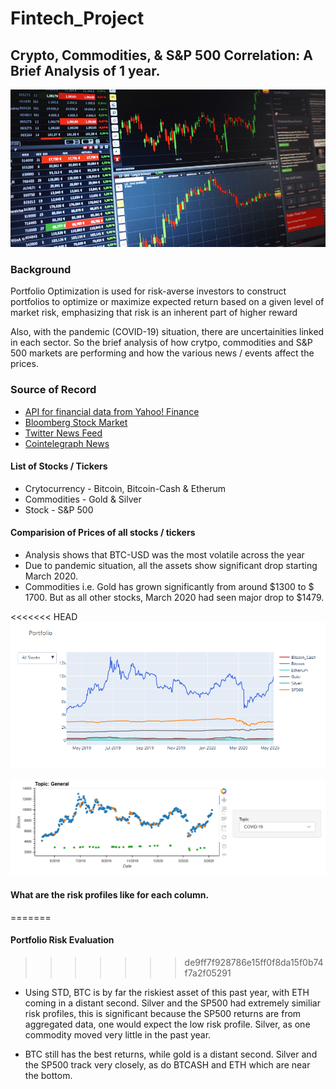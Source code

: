 # Fintech_Project

## Crypto, Commodities, & S&P 500 Correlation: A Brief Analysis of 1 year. 

![Analysis_image](Images/Analysis_image.PNG)

### Background

Portfolio Optimization is used for risk-averse investors to construct portfolios to optimize or maximize expected return based on a given level of market risk, emphasizing that risk is an inherent part of higher reward

Also, with the pandemic (COVID-19) situation, there are uncertainities linked in each sector. So the brief analysis of how crytpo, commodities and S&P 500 markets are performing and how the various news / events affect the prices. 

### Source of Record

* [API for financial data from Yahoo! Finance](https://pypi.org/project/yfinance/)
* [Bloomberg Stock Market](https://www.bloomberg.com/markets/stocks)
* [Twitter News Feed](https://twitter.com/breakingnews?lang=en)
* [Cointelegraph News](https://cointelegraph.com/tags/business)

#### List of Stocks / Tickers

* Crytocurrency - Bitcoin, Bitcoin-Cash & Etherum
* Commodities - Gold & Silver
* Stock - S&P 500

#### Comparision of Prices of all stocks / tickers

* Analysis shows that BTC-USD was the most volatile across the year
* Due to pandemic situation, all the assets show significant drop starting March 2020. 
* Commodities i.e. Gold has grown significantly from around $1300 to $ 1700. But as all other stocks, March 2020 had seen major drop to $1479.

<<<<<<< HEAD
![Stock_prices](Images/Stock_prices.PNG)

![News_Events](Images/News_Events.PNG)

#### What are the risk profiles like for each column.
=======
#### Portfolio Risk Evaluation
>>>>>>> de9ff7f928786e15ff0f8da15f0b74f7a2f05291

* Using STD, BTC is by far the riskiest asset of this past year, with ETH coming in a distant second. Silver and the SP500 had extremely similiar risk profiles, this is significant because the SP500 returns are from aggregated data, one would expect the low risk profile. Silver, as one commodity moved very little in the past year. 

* BTC still has the best returns, while gold is a distant second. Silver and the SP500 track very closely, as do BTCASH and ETH which are near the bottom. 

